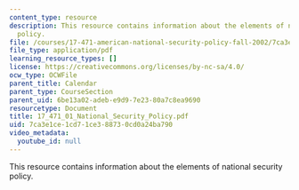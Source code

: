 ```yaml
---
content_type: resource
description: This resource contains information about the elements of national security
  policy.
file: /courses/17-471-american-national-security-policy-fall-2002/7ca3e1ce1cd71ce388730cd0a24ba790_17_471_01_National_Security_Policy.pdf
file_type: application/pdf
learning_resource_types: []
license: https://creativecommons.org/licenses/by-nc-sa/4.0/
ocw_type: OCWFile
parent_title: Calendar
parent_type: CourseSection
parent_uid: 6be13a02-adeb-e9d9-7e23-80a7c8ea9690
resourcetype: Document
title: 17_471_01_National_Security_Policy.pdf
uid: 7ca3e1ce-1cd7-1ce3-8873-0cd0a24ba790
video_metadata:
  youtube_id: null
---
```

This resource contains information about the elements of national security policy.